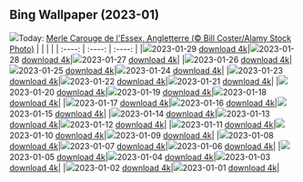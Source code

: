 ## Bing Wallpaper (2023-01)
![](https://global.bing.com/th?id=OHR.BlackbirdDay_FR-FR0243783135_UHD.jpg&w=1000)Today: [Merle Carouge de l'Essex, Angletterre (© Bill Coster/Alamy Stock Photo)](https://global.bing.com/th?id=OHR.BlackbirdDay_FR-FR0243783135_UHD.jpg)
|      |      |      |
| :----: | :----: | :----: |
|![](https://global.bing.com/th?id=OHR.BlackbirdDay_FR-FR0243783135_UHD.jpg&pid=hp&w=384&h=216&rs=1&c=4)2023-01-29 [download 4k](https://global.bing.com/th?id=OHR.BlackbirdDay_FR-FR0243783135_UHD.jpg)|![](https://global.bing.com/th?id=OHR.BlueBahamas_FR-FR9239462577_UHD.jpg&pid=hp&w=384&h=216&rs=1&c=4)2023-01-28 [download 4k](https://global.bing.com/th?id=OHR.BlueBahamas_FR-FR9239462577_UHD.jpg)|![](https://global.bing.com/th?id=OHR.RedMangrove_FR-FR8902268594_UHD.jpg&pid=hp&w=384&h=216&rs=1&c=4)2023-01-27 [download 4k](https://global.bing.com/th?id=OHR.RedMangrove_FR-FR8902268594_UHD.jpg)|
|![](https://global.bing.com/th?id=OHR.HighArchChina_FR-FR8370468752_UHD.jpg&pid=hp&w=384&h=216&rs=1&c=4)2023-01-26 [download 4k](https://global.bing.com/th?id=OHR.HighArchChina_FR-FR8370468752_UHD.jpg)|![](https://global.bing.com/th?id=OHR.BirksofAberfeldy_FR-FR8202020141_UHD.jpg&pid=hp&w=384&h=216&rs=1&c=4)2023-01-25 [download 4k](https://global.bing.com/th?id=OHR.BirksofAberfeldy_FR-FR8202020141_UHD.jpg)|![](https://global.bing.com/th?id=OHR.ColleSantaLucia_FR-FR7690725851_UHD.jpg&pid=hp&w=384&h=216&rs=1&c=4)2023-01-24 [download 4k](https://global.bing.com/th?id=OHR.ColleSantaLucia_FR-FR7690725851_UHD.jpg)|
|![](https://global.bing.com/th?id=OHR.SunriseMoai_FR-FR7141729211_UHD.jpg&pid=hp&w=384&h=216&rs=1&c=4)2023-01-23 [download 4k](https://global.bing.com/th?id=OHR.SunriseMoai_FR-FR7141729211_UHD.jpg)|![](https://global.bing.com/th?id=OHR.YearRabbit_FR-FR6738849556_UHD.jpg&pid=hp&w=384&h=216&rs=1&c=4)2023-01-22 [download 4k](https://global.bing.com/th?id=OHR.YearRabbit_FR-FR6738849556_UHD.jpg)|![](https://global.bing.com/th?id=OHR.HuggingKanga_FR-FR7558872498_UHD.jpg&pid=hp&w=384&h=216&rs=1&c=4)2023-01-21 [download 4k](https://global.bing.com/th?id=OHR.HuggingKanga_FR-FR7558872498_UHD.jpg)|
|![](https://global.bing.com/th?id=OHR.FalklandKings_FR-FR0498801031_UHD.jpg&pid=hp&w=384&h=216&rs=1&c=4)2023-01-20 [download 4k](https://global.bing.com/th?id=OHR.FalklandKings_FR-FR0498801031_UHD.jpg)|![](https://global.bing.com/th?id=OHR.SFFParkCity_FR-FR2261983134_UHD.jpg&pid=hp&w=384&h=216&rs=1&c=4)2023-01-19 [download 4k](https://global.bing.com/th?id=OHR.SFFParkCity_FR-FR2261983134_UHD.jpg)|![](https://global.bing.com/th?id=OHR.WhiteSands_FR-FR1866389657_UHD.jpg&pid=hp&w=384&h=216&rs=1&c=4)2023-01-18 [download 4k](https://global.bing.com/th?id=OHR.WhiteSands_FR-FR1866389657_UHD.jpg)|
|![](https://global.bing.com/th?id=OHR.SessileOaks_FR-FR0501438164_UHD.jpg&pid=hp&w=384&h=216&rs=1&c=4)2023-01-17 [download 4k](https://global.bing.com/th?id=OHR.SessileOaks_FR-FR0501438164_UHD.jpg)|![](https://global.bing.com/th?id=OHR.BlueMonday_FR-FR0707574638_UHD.jpg&pid=hp&w=384&h=216&rs=1&c=4)2023-01-16 [download 4k](https://global.bing.com/th?id=OHR.BlueMonday_FR-FR0707574638_UHD.jpg)|![](https://global.bing.com/th?id=OHR.Turku_FR-FR8085160724_UHD.jpg&pid=hp&w=384&h=216&rs=1&c=4)2023-01-15 [download 4k](https://global.bing.com/th?id=OHR.Turku_FR-FR8085160724_UHD.jpg)|
|![](https://global.bing.com/th?id=OHR.CloudBlanket_FR-FR3515958936_UHD.jpg&pid=hp&w=384&h=216&rs=1&c=4)2023-01-14 [download 4k](https://global.bing.com/th?id=OHR.CloudBlanket_FR-FR3515958936_UHD.jpg)|![](https://global.bing.com/th?id=OHR.Pneumatocysts_FR-FR6010624035_UHD.jpg&pid=hp&w=384&h=216&rs=1&c=4)2023-01-13 [download 4k](https://global.bing.com/th?id=OHR.Pneumatocysts_FR-FR6010624035_UHD.jpg)|![](https://global.bing.com/th?id=OHR.RumeliHisari_FR-FR6028510337_UHD.jpg&pid=hp&w=384&h=216&rs=1&c=4)2023-01-12 [download 4k](https://global.bing.com/th?id=OHR.RumeliHisari_FR-FR6028510337_UHD.jpg)|
|![](https://global.bing.com/th?id=OHR.Umschreibung_FR-FR5804429871_UHD.jpg&pid=hp&w=384&h=216&rs=1&c=4)2023-01-11 [download 4k](https://global.bing.com/th?id=OHR.Umschreibung_FR-FR5804429871_UHD.jpg)|![](https://global.bing.com/th?id=OHR.TintinDay_FR-FR6791287422_UHD.jpg&pid=hp&w=384&h=216&rs=1&c=4)2023-01-10 [download 4k](https://global.bing.com/th?id=OHR.TintinDay_FR-FR6791287422_UHD.jpg)|![](https://global.bing.com/th?id=OHR.BisonWindCave_FR-FR5610699833_UHD.jpg&pid=hp&w=384&h=216&rs=1&c=4)2023-01-09 [download 4k](https://global.bing.com/th?id=OHR.BisonWindCave_FR-FR5610699833_UHD.jpg)|
|![](https://global.bing.com/th?id=OHR.Breckenridge_FR-FR5376637294_UHD.jpg&pid=hp&w=384&h=216&rs=1&c=4)2023-01-08 [download 4k](https://global.bing.com/th?id=OHR.Breckenridge_FR-FR5376637294_UHD.jpg)|![](https://global.bing.com/th?id=OHR.Mohair_FR-FR5198173756_UHD.jpg&pid=hp&w=384&h=216&rs=1&c=4)2023-01-07 [download 4k](https://global.bing.com/th?id=OHR.Mohair_FR-FR5198173756_UHD.jpg)|![](https://global.bing.com/th?id=OHR.BlackFell_FR-FR5000378632_UHD.jpg&pid=hp&w=384&h=216&rs=1&c=4)2023-01-06 [download 4k](https://global.bing.com/th?id=OHR.BlackFell_FR-FR5000378632_UHD.jpg)|
|![](https://global.bing.com/th?id=OHR.HIISSF_FR-FR4821594981_UHD.jpg&pid=hp&w=384&h=216&rs=1&c=4)2023-01-05 [download 4k](https://global.bing.com/th?id=OHR.HIISSF_FR-FR4821594981_UHD.jpg)|![](https://global.bing.com/th?id=OHR.Perihelion_FR-FR4598962992_UHD.jpg&pid=hp&w=384&h=216&rs=1&c=4)2023-01-04 [download 4k](https://global.bing.com/th?id=OHR.Perihelion_FR-FR4598962992_UHD.jpg)|![](https://global.bing.com/th?id=OHR.SandhillSleeping_FR-FR4420630498_UHD.jpg&pid=hp&w=384&h=216&rs=1&c=4)2023-01-03 [download 4k](https://global.bing.com/th?id=OHR.SandhillSleeping_FR-FR4420630498_UHD.jpg)|
|![](https://global.bing.com/th?id=OHR.HohenzollernBurg_FR-FR4086193106_UHD.jpg&pid=hp&w=384&h=216&rs=1&c=4)2023-01-02 [download 4k](https://global.bing.com/th?id=OHR.HohenzollernBurg_FR-FR4086193106_UHD.jpg)|![](https://global.bing.com/th?id=OHR.NewDawn_FR-FR6604030929_UHD.jpg&pid=hp&w=384&h=216&rs=1&c=4)2023-01-01 [download 4k](https://global.bing.com/th?id=OHR.NewDawn_FR-FR6604030929_UHD.jpg)|